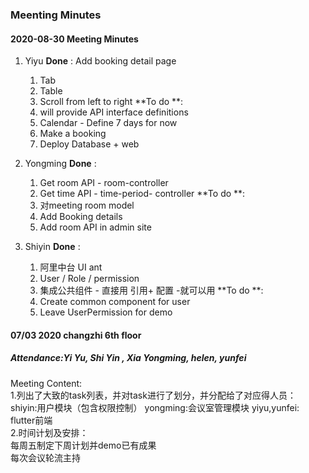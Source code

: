 ### Meenting Minutes 

#### 2020-08-30 Meeting Minutes 
1. Yiyu 
   **Done** : 
   Add booking detail page
	1. Tab
	2. Table
	3. Scroll from left to right
  **To do **:
	1. 	will provide API interface definitions 
	2. 	Calendar - Define 7 days for now 
	3. 	Make a booking 
	4. 	Deploy Database + web

2. Yongming 
   **Done** : 
	1. 	 Get room API - room-controller
	2. 	 Get time API - time-period- controller 
  **To do **:
	1. 对meeting room model
	2. Add Booking details 
	3. Add room API in admin site 

3. Shiyin
  **Done** : 
    1. 阿里中台 UI  ant 
    2. User / Role / permission 
    3. 集成公共组件 - 直接用 引用+ 配置 -就可以用
  **To do **:
    1. Create common component for user 
    2. Leave UserPermission for demo 

#### 07/03 2020   changzhi 6th floor
##### Attendance:Yi Yu, Shi Yin , Xia Yongming, helen, yunfei
Meeting Content: </br>
1.列出了大致的task列表，并对task进行了划分，并分配给了对应得人员：</br>
  shiyin:用户模块（包含权限控制） yongming:会议室管理模块   yiyu,yunfei: flutter前端 </br>
2.时间计划及安排：</br>
  每周五制定下周计划并demo已有成果</br>
  每次会议轮流主持
  
  
 

